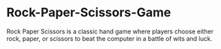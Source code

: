 # Rock-Paper-Scissors-Game
Rock Paper Scissors is a classic hand game where players choose either rock, paper, or scissors to beat the computer in a battle of wits and luck.
